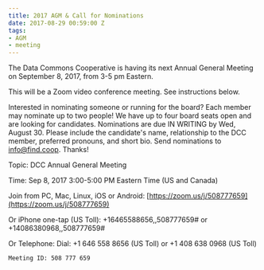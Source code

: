 ```yaml
---
title: 2017 AGM & Call for Nominations
date: 2017-08-29 00:59:00 Z
tags:
- AGM
- meeting
---
```


The Data Commons Cooperative is having its next Annual General Meeting on September 8, 2017, from 3-5 pm Eastern.

This will be a Zoom video conference meeting. See instructions below.

Interested in nominating someone or running for the board? Each member may nominate up to two people! We have up to four board seats open and are looking for candidates. Nominations are due IN WRITING by Wed, August 30. Please include the candidate's name, relationship to the DCC member, preferred pronouns, and short bio. Send nominations to [info@find.coop](mailto:info@find.coop).  Thanks!

Topic: DCC Annual General Meeting

Time: Sep 8, 2017 3:00-5:00 PM Eastern Time (US and Canada)

Join from PC, Mac, Linux, iOS or Android: [https://zoom.us/j/508777659](https://zoom.us/j/508777659)

Or iPhone one-tap (US Toll):  \+16465588656,,508777659# or \+14086380968,,508777659#

Or Telephone:
Dial: \+1 646 558 8656 (US Toll) or \+1 408 638 0968 (US Toll)

    Meeting ID: 508 777 659